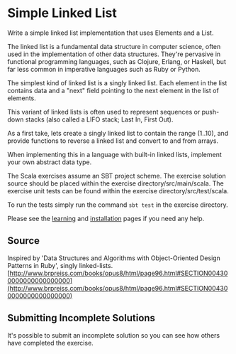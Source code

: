 # Simple Linked List

Write a simple linked list implementation that uses Elements and a List.

The linked list is a fundamental data structure in computer science,
often used in the implementation of other data structures. They're
pervasive in functional programming languages, such as Clojure, Erlang,
or Haskell, but far less common in imperative languages such as Ruby or
Python.

The simplest kind of linked list is a singly linked list. Each element in the
list contains data and a "next" field pointing to the next element in the list
of elements.

This variant of linked lists is often used to represent sequences or
push-down stacks (also called a LIFO stack; Last In, First Out).

As a first take, lets create a singly linked list to contain the range (1..10),
and provide functions to reverse a linked list and convert to and from arrays.

When implementing this in a language with built-in linked lists,
implement your own abstract data type.

The Scala exercises assume an SBT project scheme. The exercise solution source
should be placed within the exercise directory/src/main/scala. The exercise
unit tests can be found within the exercise directory/src/test/scala.

To run the tests simply run the command `sbt test` in the exercise directory.

Please see the [learning](https://exercism.io/tracks/scala/learning) and 
[installation](https://exercism.io/tracks/scala/installation) pages if you need any help.


## Source

Inspired by 'Data Structures and Algorithms with Object-Oriented Design Patterns in Ruby', singly linked-lists. [http://www.brpreiss.com/books/opus8/html/page96.html#SECTION004300000000000000000](http://www.brpreiss.com/books/opus8/html/page96.html#SECTION004300000000000000000)

## Submitting Incomplete Solutions
It's possible to submit an incomplete solution so you can see how others have completed the exercise.
